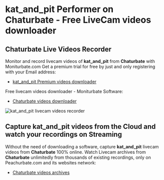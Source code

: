 # kat_and_pit Performer on Chaturbate - Free LiveCam videos downloader

## Chaturbate Live Videos Recorder

Monitor and record livecam videos of **kat_and_pit** from **Chaturbate** with Moniturbate.com
Get a premium trial for free by just and only registering with your Email address:
* [kat_and_pit Premium videos downloader](https://moniturbate.com/request-demo-licence-key.html)

Free livecam videos downloader - Moniturbate Software:
* [Chaturbate videos downloader](https://moniturbate.com/moniturbate-download-software.html)

![kat_and_pit livecam videos recorder](https://peachurnet.com/templates/moniturbate-software.png)


## Capture kat_and_pit videos from the Cloud and watch your recordings on Streaming

Without the need of downloading a software, capture **kat_and_pit** livecam videos from **Chaturbate** 100% online.
Watch Livecam archives from **Chaturbate** unlimitedly from thousands of existing recordings, only on Peachurbate.com and its websites network:
* [Chaturbate videos archives](https://peachurnet.com/)